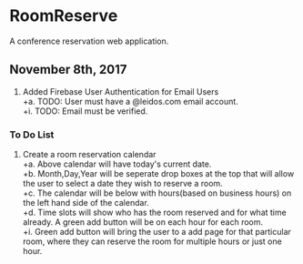 # RoomReserve
A conference reservation web application. 

## November 8th, 2017
1. Added Firebase User Authentication for Email Users<br>
    +a. TODO: User must have a @leidos.com email account.<br>
        +i. TODO: Email must be verified. 

### To Do List
1. Create a room reservation calendar<br>
    +a. Above calendar will have today's current date.<br>
    +b. Month,Day,Year will be seperate drop boxes at the top that will allow the user to select a date they wish to reserve a room.<br>
    +c. The calendar will be below with hours(based on business hours) on the left hand side of the calendar.<br>
    +d. Time slots will show who has the room reserved and for what time already. A green add button will be on each hour for each room.<br> 
        +i. Green add button will bring the user to a add page for that particular room, where they can reserve the room for multiple hours or just one hour.
